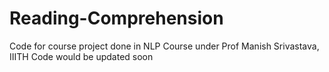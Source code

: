 # Reading-Comprehension
Code for course project done in NLP Course under Prof Manish Srivastava, IIITH 
Code would be updated soon

